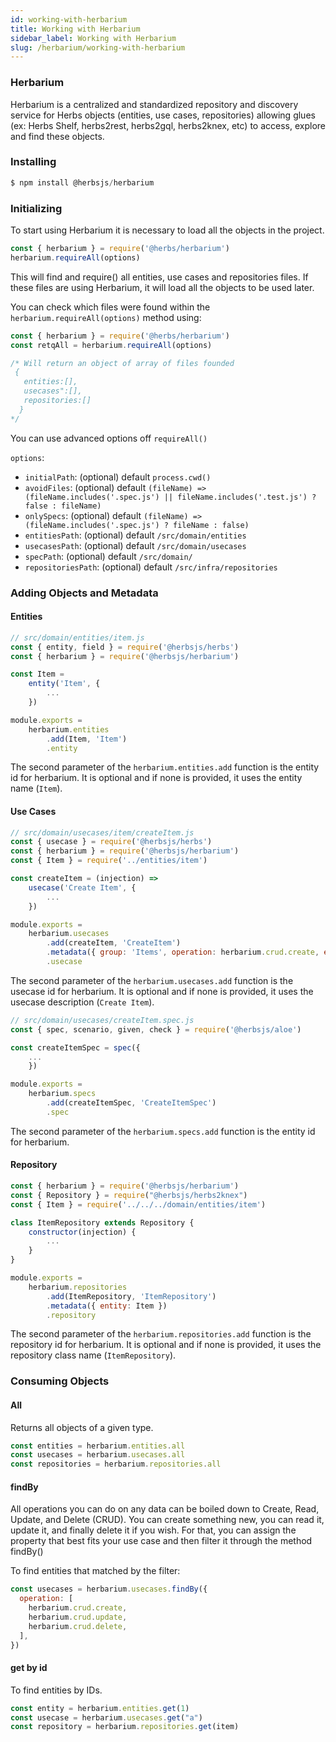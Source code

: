 ```yaml
---
id: working-with-herbarium
title: Working with Herbarium
sidebar_label: Working with Herbarium
slug: /herbarium/working-with-herbarium
---
```


### Herbarium

Herbarium is a centralized and standardized repository and discovery service for Herbs objects (entities, use cases, repositories) allowing glues (ex: Herbs Shelf, herbs2rest, herbs2gql, herbs2knex, etc) to access, explore and find these objects.

### Installing

```javascript
$ npm install @herbsjs/herbarium
```

### Initializing

To start using Herbarium it is necessary to load all the objects in the project.

```javascript
const { herbarium } = require('@herbs/herbarium')
herbarium.requireAll(options)
```

This will find and require() all entities, use cases and repositories files. If these files are using Herbarium, it will load all the objects to be used later.

You can check which files were found within the ```herbarium.requireAll(options)``` method using:

```javascript
const { herbarium } = require('@herbs/herbarium')
const retqAll = herbarium.requireAll(options)

/* Will return an object of array of files founded
 {
   entities:[],
   usecases":[],
   repositories:[]
  }
*/
```
 You can use advanced options off `requireAll()`

`options`:
- `initialPath`: (optional) default `process.cwd()`
- `avoidFiles`: (optional) default `(fileName) => (fileName.includes('.spec.js') || fileName.includes('.test.js') ? false : fileName)`
- `onlySpecs`: (optional) default `(fileName) => (fileName.includes('.spec.js') ? fileName : false)`
- `entitiesPath`: (optional) default `/src/domain/entities`
- `usecasesPath`: (optional) default `/src/domain/usecases`
- `specPath`: (optional) default `/src/domain/`
- `repositoriesPath`: (optional) default `/src/infra/repositories`

### Adding Objects and Metadata

#### Entities

```javascript
// src/domain/entities/item.js
const { entity, field } = require('@herbsjs/herbs')
const { herbarium } = require('@herbsjs/herbarium')

const Item =
    entity('Item', {
        ...
    })

module.exports =
    herbarium.entities
        .add(Item, 'Item')
        .entity
```

The second parameter of the `herbarium.entities.add` function is the entity id for herbarium. It is optional and if none is provided, it uses the entity name (`Item`).

#### Use Cases

```javascript
// src/domain/usecases/item/createItem.js
const { usecase } = require('@herbsjs/herbs')
const { herbarium } = require('@herbsjs/herbarium')
const { Item } = require('../entities/item')

const createItem = (injection) =>
    usecase('Create Item', {
        ...
    })

module.exports =
    herbarium.usecases
        .add(createItem, 'CreateItem')
        .metadata({ group: 'Items', operation: herbarium.crud.create, entity: Item })
        .usecase
```

The second parameter of the `herbarium.usecases.add` function is the usecase id for herbarium. It is optional and if none is provided, it uses the usecase description (`Create Item`).

```javascript
// src/domain/usecases/createItem.spec.js
const { spec, scenario, given, check } = require('@herbsjs/aloe')

const createItemSpec = spec({ 
    ...
    })

module.exports =
    herbarium.specs
        .add(createItemSpec, 'CreateItemSpec')
        .spec
```

The second parameter of the `herbarium.specs.add` function is the entity id for herbarium.

 #### Repository

```javascript
const { herbarium } = require('@herbsjs/herbarium')
const { Repository } = require("@herbsjs/herbs2knex")
const { Item } = require('../../../domain/entities/item')

class ItemRepository extends Repository {
    constructor(injection) {
        ...
    }
}

module.exports =
    herbarium.repositories
        .add(ItemRepository, 'ItemRepository')
        .metadata({ entity: Item })
        .repository
```

The second parameter of the `herbarium.repositories.add` function is the repository id for herbarium. It is optional and if none is provided, it uses the repository class name (`ItemRepository`).

### Consuming Objects

#### All

Returns all objects of a given type.

```javascript
const entities = herbarium.entities.all
const usecases = herbarium.usecases.all
const repositories = herbarium.repositories.all
```

#### findBy

All operations you can do on any data can be boiled down to Create, Read, Update, and Delete (CRUD). You can create something new, you can read it, update it, and finally delete it if you wish. For that, you can assign the property that best fits your use case and then filter it through the method findBy()

To find entities that matched by the filter:

```javascript
const usecases = herbarium.usecases.findBy({
  operation: [
    herbarium.crud.create,
    herbarium.crud.update,
    herbarium.crud.delete,
  ],
})
```

#### get by id

To find entities by IDs.

```javascript
const entity = herbarium.entities.get(1)
const usecase = herbarium.usecases.get("a")
const repository = herbarium.repositories.get(item)
```
